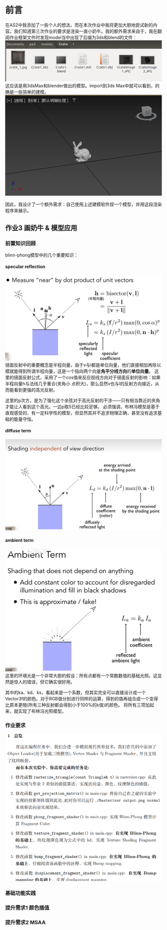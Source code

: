 # 前言
在AS2中我添加了一些个人的想法，而在本次作业中我将更加大胆地尝试新的内容。我们知道第三次作业的要求是渲染一直小奶牛。我的额外需求来自于，我在翻阅作业框架文件时发现model当中出现了后缀为3ds和blend的文件：
![](./markdown_pic/101asp17.png)
这应该是用3dsMax和blender做出的模型。import到3ds Max中就可以看到，的确是一些简单的建模。
![](./markdown_pic/101asp18.png)

因此，我设计了一个额外需求：自己使用上述建模软件捏一个模型，并用这段渲染程序来展示。

## 作业3 画奶牛 & 模型应用

### 前置知识回顾
blinn-phong模型中的几个重要知识：

#### specular reflection
![](./markdown_pic/101asp19.png)
镜面反射中的重要概念是半程向量，由于v与l都是单位向量，他们直接相加再除以模就能得到所谓半程向量，这是一个指向两个向量**角平分线方向**的**单位向量**。
这里的镜面反射公式，采用了一个cos值来反应视线方向对于镜面反射的影响：如果半程向量h与法线几乎重合(夹角小 点积大)，那么显然v也与l的反射方向接近，从而能看到更强的高光反射。

这里的p次方，是为了强化这个余弦对于高光反射的干涉——只有相当靠近的夹角才能让人看到这个高光。一边p取5已经比较足够。
必须强调，布林冯模型是基于直观感受的、有一定科学性的模型，但显然其并不追求物理正确，甚至没有追求基础的能量守恒。

#### diffuse term
![](./markdown_pic/101asp21.png)

#### ambient term
![](./markdown_pic/101asp22.png)
这里的环境光是一个非常大胆的假设：所有点都有一个常数数值的基础光照。这显然是惊人的错误，但它确实很好用。

其中的ka、kd、ks，看起来是一个系数，但其实完全可以直接设计成一个Vector3f的颜色。对于RGB值分别进行同样的运算，得到的值再组合成一个变得比原本更暗(所有三种反射都会得到小于100%的k值)的颜色。
将所有三项加起来，就实现了布林冯光照模型。

### 作业要求
![](./markdown_pic/101asp16.png)



### 基础功能实践


### 提升需求1 颜色插值

### 提升需求2 MSAA
